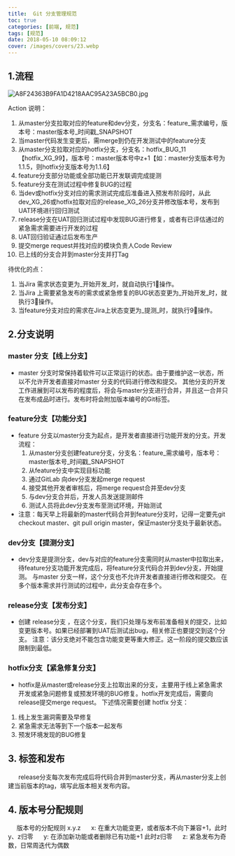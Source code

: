 ```yaml
---
title:  Git 分支管理规范
toc: true
categories: [前端, 规范]
tags: [规范]
date: 2018-05-10 08:09:12
cover: /images/covers/23.webp
---
```

## 1.流程
![A8F24363B9FA1D4218AAC95A23A5BCB0.jpg](https://cdn.nlark.com/yuque/0/2020/jpeg/85733/1590135939279-e5cb9b27-4677-435b-a0dd-73f14ce45ea8.jpeg#align=left&display=inline&height=1660&margin=%5Bobject%20Object%5D&name=A8F24363B9FA1D4218AAC95A23A5BCB0.jpg&originHeight=1660&originWidth=2066&size=468446&status=done&style=none&width=2066)


Action 说明：

1. 从master分支拉取对应的feature和dev分支，分支名：feature_需求编号，版本号：master版本号_时间戳_SNAPSHOT
1. 当master代码发生变更后，需merge到仍在开发测试中的feature分支
1. 从master分支拉取对应的hotfix分支，分支名：hotfix_BUG_11【hotfix_XG_99】，版本号：master版本号中z+1【如：master分支版本号为1.1.5，则hotfix分支版本号为1.1.6】
1. feature分支部分功能或全部功能已开发联调完成提测
1. feature分支在测试过程中修复BUG的过程
1. 当dev或hotfix分支对应的需求测试完成后准备进入预发布阶段时，从此dev_XG_26或hotfix拉取对应的release_XG_26分支并修改版本号，发布到UAT环境进行回归测试
1. release分支在UAT回归测试过程中发现BUG进行修复，或者有已评估通过的紧急需求需要进行开发的过程
1. UAT回归验证通过后发布生产
1. 提交merge request并找对应的模块负责人Code Review
1. 已上线的分支合并到master分支并打Tag



待优化的点：

1. 当Jira 需求状态变更为_开始开发_时，就自动执行1⃣️操作。
1. 当Jira 上需要紧急发布的需求或紧急修复的BUG状态变更为_开始开发_时，就执行3⃣️操作。
1. 当feature分支对应的需求在Jira上状态变更为_提测_时，就执行9⃣️操作。
## 2.分支说明
### master 分支【线上分支】

- master 分支时常保持着软件可以正常运行的状态。由于要维护这一状态，所以不允许开发者直接对master 分支的代码进行修改和提交。
其他分支的开发工作进展到可以发布的程度后，将会与master分支进行合并，并且这一合并只在发布成品时进行。发布时将会附加版本编号的Git标签。

### feature分支【功能分支】

- feature 分支以master分支为起点，是开发者直接进行功能开发的分支。开发流程：
   1. 从master分支创建feature分支，分支名：feature_需求编号，版本号：master版本号_时间戳_SNAPSHOT
   1. 从feature分支中实现目标功能
   1. 通过GitLab 向dev分支发起merge request
   1. 接受其他开发者审核后，将merge request合并至dev分支
   1. 与dev分支合并后，开发人员发送提测邮件
   1. 测试人员将此dev分支发布至测试环境，开始测试
- 注意：每天早上将最新的master代码合并到feature分支时，记得一定要先git checkout master、git pull origin master，保证master分支处于最新状态。
### dev分支【提测分支】

- dev分支是提测分支，dev与对应的feature分支需同时从master中拉取出来，待feature分支功能开发完成后，将feature分支代码合并到dev分支，开始提测。
与master 分支一样，这个分支也不允许开发者直接进行修改和提交。
在多个版本需求并行测试的过程中，此分支会存在多个。

### release分支【发布分支】

- 创建 release分支 ，在这个分支，我们只处理与发布前准备相关的提交，比如变更版本号。如果已经部署到UAT后测试出bug，相关修正也要提交到这个分支。
注意：该分支绝对不能包含功能变更等重大修正。这一阶段的提交数应该限制到最低。

### hotfix分支【紧急修复分支】

- hotfix是从master或release分支上拉取出来的分支，主要用于线上紧急需求开发或紧急问题修复或预发环境的BUG修复。hotfix开发完成后，需要向release提交merge request。
下述情况需要创建 hotfix 分支：
1. 线上发生漏洞需要及早修复
2. 紧急需求无法等到下一个版本一起发布
3. 预发环境发现的BUG修复

## 3. 标签和发布
      release分支每次发布完成后将代码合并到master分支，再从master分支上创建当前版本的tag，填写此版本相关发布内容。
## 4. 版本号分配规则
     版本号的分配规则 x.y.z
     x: 在重大功能变更，或者版本不向下兼容+1，此时y、z归零
     y: 在添加新功能或者删除已有功能+1 此时z归零
     z: 紧急发布为奇数，日常周迭代为偶数
